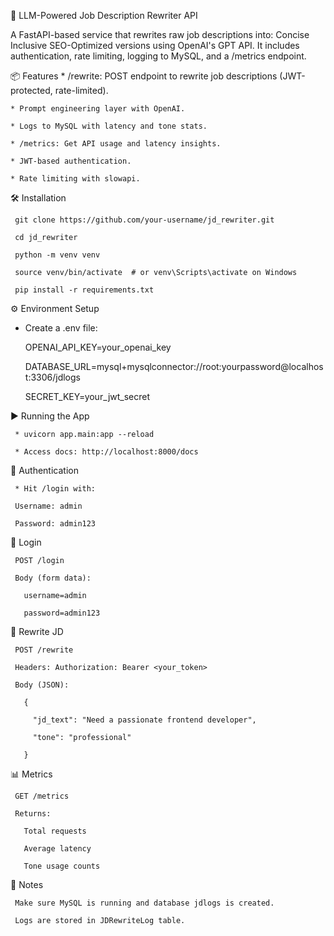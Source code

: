 🚀 LLM-Powered Job Description Rewriter API 

 A FastAPI-based service that rewrites raw job descriptions into:
 Concise
 Inclusive
 SEO-Optimized versions
 using OpenAI's GPT API. It includes authentication, rate limiting, logging to MySQL, and a /metrics endpoint.

📦 Features
    * /rewrite: POST endpoint to rewrite job descriptions (JWT-protected, rate-limited).

    * Prompt engineering layer with OpenAI.

    * Logs to MySQL with latency and tone stats.

    * /metrics: Get API usage and latency insights.

    * JWT-based authentication.

    * Rate limiting with slowapi.

🛠 Installation

     git clone https://github.com/your-username/jd_rewriter.git
  
     cd jd_rewriter
  
     python -m venv venv
  
     source venv/bin/activate  # or venv\Scripts\activate on Windows
  
     pip install -r requirements.txt


⚙️ Environment Setup

   * Create a .env file:

     OPENAI_API_KEY=your_openai_key

     DATABASE_URL=mysql+mysqlconnector://root:yourpassword@localhost:3306/jdlogs

     SECRET_KEY=your_jwt_secret

▶️ Running the App
 
     * uvicorn app.main:app --reload

     * Access docs: http://localhost:8000/docs

🔐 Authentication

     * Hit /login with:

     Username: admin
  
     Password: admin123

🔐 Login

     POST /login

     Body (form data):

       username=admin

       password=admin123

🔁 Rewrite JD

     POST /rewrite

     Headers: Authorization: Bearer <your_token>

     Body (JSON):

       {
        
         "jd_text": "Need a passionate frontend developer",
  
         "tone": "professional"
       
       }
       
 
📊 Metrics

     GET /metrics

     Returns:

       Total requests

       Average latency

       Tone usage counts

📌 Notes

     Make sure MySQL is running and database jdlogs is created.

     Logs are stored in JDRewriteLog table.
